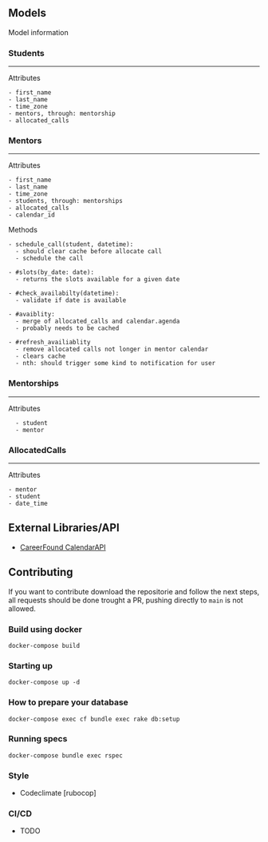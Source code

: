 ## Models

Model information

### Students
---
  Attributes

    - first_name
    - last_name
    - time_zone
    - mentors, through: mentorship
    - allocated_calls

### Mentors
---
  Attributes

    - first_name
    - last_name
    - time_zone
    - students, through: mentorships
    - allocated_calls
    - calendar_id

  Methods

    - schedule_call(student, datetime):
      - should clear cache before allocate call
      - schedule the call

    - #slots(by_date: date):
      - returns the slots available for a given date

    - #check_availabilty(datetime): 
      - validate if date is available

    - #avaiblity:
      - merge of allocated_calls and calendar.agenda
      - probably needs to be cached

    - #refresh_availiablity
      - remove allocated calls not longer in mentor calendar
      - clears cache
      - nth: should trigger some kind to notification for user

### Mentorships
---
Attributes

      - student
      - mentor

### AllocatedCalls
---
  Attributes

    - mentor
    - student
    - date_time


## External Libraries/API

  - [CareerFound CalendarAPI](link)


## Contributing

If you want to contribute download the repositorie and follow the next steps, all requests should be done trought a PR, pushing directly to `main` is not allowed.

### Build using docker
`docker-compose build`

### Starting up
`docker-compose up -d`

### How to prepare your database
`docker-compose exec cf bundle exec rake db:setup`

### Running specs
`docker-compose bundle exec rspec`

### Style
  - Codeclimate [rubocop]

### CI/CD
  - TODO